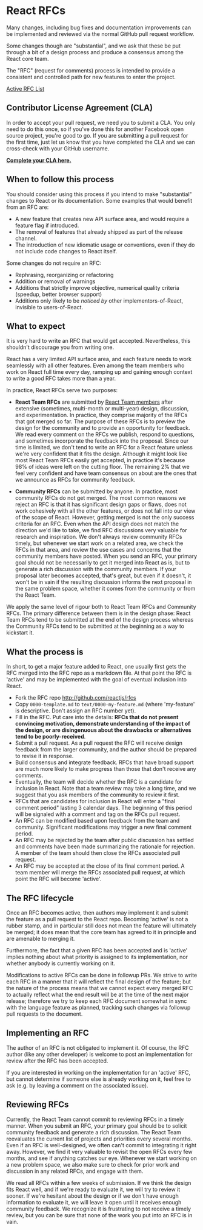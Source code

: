 
# React RFCs

Many changes, including bug fixes and documentation improvements can be
implemented and reviewed via the normal GitHub pull request workflow.

Some changes though are "substantial", and we ask that these be put
through a bit of a design process and produce a consensus among the React
core team.

The "RFC" (request for comments) process is intended to provide a
consistent and controlled path for new features to enter the project.

[Active RFC List](https://github.com/reactjs/rfcs/pulls)


## Contributor License Agreement (CLA)

In order to accept your pull request, we need you to submit a CLA. You only need
to do this once, so if you've done this for another Facebook open source
project, you're good to go. If you are submitting a pull request for the first
time, just let us know that you have completed the CLA and we can cross-check
with your GitHub username.

**[Complete your CLA here.](https://code.facebook.com/cla)**

## When to follow this process

You should consider using this process if you intend to make "substantial"
changes to React or its documentation. Some examples that would benefit
from an RFC are:

  - A new feature that creates new API surface area, and would
     require a feature flag if introduced.
  - The removal of features that already shipped as part of the release
     channel.
  - The introduction of new idiomatic usage or conventions, even if they
     do not include code changes to React itself.

Some changes do not require an RFC:

  - Rephrasing, reorganizing or refactoring
  - Addition or removal of warnings
  - Additions that strictly improve objective, numerical quality
  criteria (speedup, better browser support)
  - Additions only likely to be _noticed by_ other implementors-of-React,
  invisible to users-of-React.

## What to expect

It is very hard to write an RFC that would get accepted. Nevertheless, this shouldn't
discourage you from writing one.

React has a very limited API surface area, and each feature needs to work seamlessly with all other features.
Even among the team members who work on React full time every day, ramping up
and gaining enough context to write a good RFC takes more than a year.

In practice, React RFCs serve two purposes:

* **React Team RFCs** are submitted by [React Team members](https://reactjs.org/community/team.html) after extensive (sometimes,
multi-month or multi-year) design, discussion, and experimentation. In practice, they comprise
majority of the RFCs that got merged so far. The purpose of these RFCs is to preview the design
for the community and to provide an opportunity for feedback. We read every comment on the RFCs
we publish, respond to questions, and sometimes incorporate the feedback into the proposal.
Since our time is limited, we don't tend to write an RFC for a React feature unless we're very
confident that it fits the design. Although it might look like most React Team RFCs easily
get accepted, in practice it's because 98% of ideas were left on the cutting floor. The remaining
2% that we feel very confident and have team consensus on about are the ones that we announce as RFCs for community feedback.

* **Community RFCs** can be submitted by anyone. In practice, most community RFCs do not get merged.
The most common reasons we reject an RFC is that it has significant design gaps or flaws, does not work
cohesively with all the other features, or does not fall into our view of the scope of React. However,
getting merged is not the only success criteria for an RFC. Even when the API design does not match
the direction we'd like to take, we find RFC discussions very valuable for research and inspiration.
We don't always review community RFCs timely, but whenever we start work on a related area, we check
the RFCs in that area, and review the use cases and concerns that the community members have posted.
When you send an RFC, your primary goal should not be necessarily to get it merged into React as is,
but to generate a rich discussion with the community members. If your proposal later becomes accepted,
that's great, but even if it doesn't, it won't be in vain if the resulting discussion informs the next
proposal in the same problem space, whether it comes from the community or from the React Team.

We apply the same level of rigour both to React Team RFCs and Community RFCs. The primary difference
between them is in the design phase: React Team RFCs tend to be submitted at the end of the design
process whereas the Community RFCs tend to be submitted at the beginning as a way to kickstart it.

## What the process is

In short, to get a major feature added to React, one usually first gets
the RFC merged into the RFC repo as a markdown file. At that point the RFC
is 'active' and may be implemented with the goal of eventual inclusion
into React.

* Fork the RFC repo http://github.com/reactjs/rfcs
* Copy `0000-template.md` to `text/0000-my-feature.md` (where
'my-feature' is descriptive. Don't assign an RFC number yet).
* Fill in the RFC. Put care into the details: **RFCs that do not
present convincing motivation, demonstrate understanding of the
impact of the design, or are disingenuous about the drawbacks or
alternatives tend to be poorly-received**.
* Submit a pull request. As a pull request the RFC will receive design
feedback from the larger community, and the author should be prepared
to revise it in response.
* Build consensus and integrate feedback. RFCs that have broad support
are much more likely to make progress than those that don't receive any
comments.
* Eventually, the team will decide whether the RFC is a candidate
for inclusion in React. Note that a team review may take a long time,
and we suggest that you ask members of the community to review it first.
* RFCs that are candidates for inclusion in React will enter a "final comment
period" lasting 3 calendar days. The beginning of this period will be signaled with a
comment and tag on the RFCs pull request.
* An RFC can be modified based upon feedback from the team and community.
Significant modifications may trigger a new final comment period.
* An RFC may be rejected by the team after public discussion has settled
and comments have been made summarizing the rationale for rejection. A member of
the team should then close the RFCs associated pull request.
* An RFC may be accepted at the close of its final comment period. A team
member will merge the RFCs associated pull request, at which point the RFC will
become 'active'.


## The RFC lifecycle

Once an RFC becomes active, then authors may implement it and submit the
feature as a pull request to the React repo. Becoming 'active' is not a rubber
stamp, and in particular still does not mean the feature will ultimately
be merged; it does mean that the core team has agreed to it in principle
and are amenable to merging it.

Furthermore, the fact that a given RFC has been accepted and is
'active' implies nothing about what priority is assigned to its
implementation, nor whether anybody is currently working on it.

Modifications to active RFCs can be done in followup PRs. We strive
to write each RFC in a manner that it will reflect the final design of
the feature; but the nature of the process means that we cannot expect
every merged RFC to actually reflect what the end result will be at
the time of the next major release; therefore we try to keep each RFC
document somewhat in sync with the language feature as planned,
tracking such changes via followup pull requests to the document.

## Implementing an RFC

The author of an RFC is not obligated to implement it. Of course, the
RFC author (like any other developer) is welcome to post an
implementation for review after the RFC has been accepted.

If you are interested in working on the implementation for an 'active'
RFC, but cannot determine if someone else is already working on it,
feel free to ask (e.g. by leaving a comment on the associated issue).

## Reviewing RFCs

Currently, the React Team cannot commit to reviewing RFCs in a timely manner.
When you submit an RFC, your primary goal should be to solicit community feedback
and generate a rich discussion. The React Team reevaluates the current list of
projects and priorities every several months. Even if an RFC is well-designed,
we often can't commit to integrating it right away. However, we find it very
valuable to revisit the open RFCs every few months, and see if anything catches
our eye. Whenever we start working on a new problem space, we also make sure
to check for prior work and discussion in any related RFCs, and engage with them.

We read all RFCs within a few weeks of submission. If we think the design fits React well,
and if we're ready to evaluate it, we will try to review it sooner. If we're hesitant about
the design or if we don't have enough information to evaluate it, we will leave it open
until it receives enough community feedback. We recognize it is frustrating to not receive
a timely review, but you can be sure that none of the work you put into an RFC is in vain.

